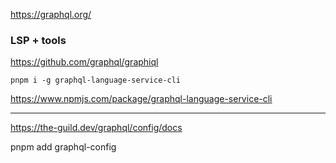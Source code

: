https://graphql.org/


### LSP + tools

https://github.com/graphql/graphiql

```
pnpm i -g graphql-language-service-cli
```
https://www.npmjs.com/package/graphql-language-service-cli

---

https://the-guild.dev/graphql/config/docs

pnpm add graphql-config
